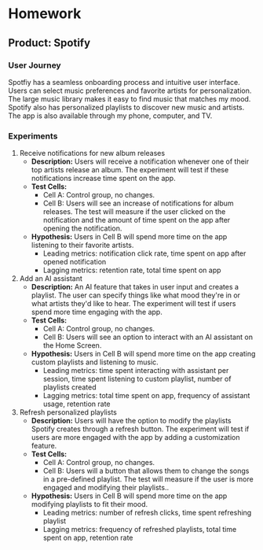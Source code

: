 # Homework

## Product: Spotify

### User Journey
Spotfiy has a seamless onboarding process and intuitive user interface. Users can select music preferences and favorite artists for personalization. The large music library makes it easy to find music that matches my mood. Spotify also has personalized playlists to discover new music and artists. The app is also available through my phone, computer, and TV.

### Experiments
1. Receive notifications for new album releases
    * **Description:** Users will receive a notification whenever one of their top artists release an album. The experiment will test if these notifications increase time spent on the app.
    * **Test Cells:**
        * Cell A: Control group, no changes.
        * Cell B: Users will see an increase of notifications for album releases. The test will measure if the user clicked on the notification and the amount of time spent on the app after opening the notification.
    * **Hypothesis:** Users in Cell B will spend more time on the app listening to their favorite artists.
        * Leading metrics: notification click rate, time spent on app after opened notification
        * Lagging metrics: retention rate, total time spent on app
2. Add an AI assistant
    * **Description:** An AI feature that takes in user input and creates a playlist. The user can specify things like what mood they're in or what artists they'd like to hear. The experiment will test if users spend more time engaging with the app.
    * **Test Cells:**
        * Cell A: Control group, no changes.
        * Cell B: Users will see an option to interact with an AI assistant on the Home Screen. 
    * **Hypothesis:** Users in Cell B will spend more time on the app creating custom playlists and listening to music.
        * Leading metrics: time spent interacting with assistant per session, time spent listening to custom playlist, number of playlists created
        * Lagging metrics: total time spent on app, frequency of assistant usage, retention rate
3. Refresh personalized playlists
    * **Description:** Users will have the option to modify the playlists Spotify creates through a refresh button. The experiment will test if users are more engaged with the app by adding a customization feature.
    * **Test Cells:**
        * Cell A: Control group, no changes.
        * Cell B: Users will a button that allows them to change the songs in a pre-defined playlist. The test will measure if the user is more engaged and modifying their playlists..
    * **Hypothesis:** Users in Cell B will spend more time on the app modifying playlists to fit their mood.
        * Leading metrics: number of refresh clicks, time spent refreshing playlist
        * Lagging metrics: frequency of refreshed playlists, total time spent on app, retention rate